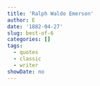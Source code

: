 ```yaml
---
title: 'Ralph Waldo Emerson'
author: E
date: '1882-04-27'
slug: best-of-6
categories: []
tags:
  - quotes
  - classic
  - writer
showDate: no
---
```


